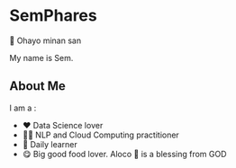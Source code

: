 # SemPhares

👋 Ohayo minan san

My name is Sem. 

## About Me

I am a :
- ❤️ Data Science lover
- 👨‍💻 NLP and Cloud Computing practitioner
- 🌱 Daily learner 
- 😋 Big good food lover. Aloco 🍌 is a blessing from GOD

